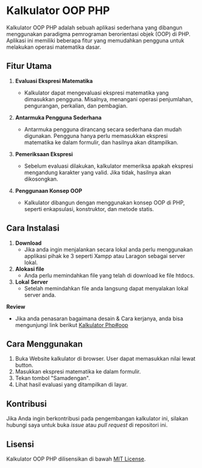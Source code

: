 # Kalkulator OOP PHP

Kalkulator OOP PHP adalah sebuah aplikasi sederhana yang dibangun menggunakan paradigma pemrograman berorientasi objek (OOP) di PHP. Aplikasi ini memiliki beberapa fitur yang memudahkan pengguna untuk melakukan operasi matematika dasar.

## Fitur Utama

1. **Evaluasi Ekspresi Matematika**
   - Kalkulator dapat mengevaluasi ekspresi matematika yang dimasukkan pengguna. Misalnya, menangani operasi penjumlahan, pengurangan, perkalian, dan pembagian.

2. **Antarmuka Pengguna Sederhana**
   - Antarmuka pengguna dirancang secara sederhana dan mudah digunakan. Pengguna hanya perlu memasukkan ekspresi matematika ke dalam formulir, dan hasilnya akan ditampilkan.

3. **Pemeriksaan Ekspresi**
   - Sebelum evaluasi dilakukan, kalkulator memeriksa apakah ekspresi mengandung karakter yang valid. Jika tidak, hasilnya akan dikosongkan.

4. **Penggunaan Konsep OOP**
   - Kalkulator dibangun dengan menggunakan konsep OOP di PHP, seperti enkapsulasi, konstruktor, dan metode statis.

## Cara Instalasi
1. **Download**
   - Jika anda ingin menjalankan secara lokal anda perlu menggunakan applikasi pihak ke 3 seperti Xampp atau Laragon sebagai server lokal.
2. **Alokasi file**
   - Anda perlu memindahkan file yang telah di download ke file htdocs.
3. **Lokal Server**
   - Setelah memindahkan file anda langsung dapat menyalakan lokal server anda.

**Review**
- Jika anda penasaran bagaimana desain & Cara kerjanya, anda bisa mengunjungi link berikut [Kalkulator Php#oop](https://ebe78ad5-f7cf-4264-98f5-0b122c96e87e-00-tq85bimcn4jr.janeway.replit.dev/)
    
## Cara Menggunakan

1. Buka Website kalkulator di browser. User dapat memasukkan nilai lewat button.
2. Masukkan ekspresi matematika ke dalam formulir.
3. Tekan tombol "Samadengan".
4. Lihat hasil evaluasi yang ditampilkan di layar.

## Kontribusi

Jika Anda ingin berkontribusi pada pengembangan kalkulator ini, silakan hubungi saya untuk buka _issue_ atau _pull request_ di repositori ini.

## Lisensi

Kalkulator OOP PHP dilisensikan di bawah [MIT License](LICENSE).

